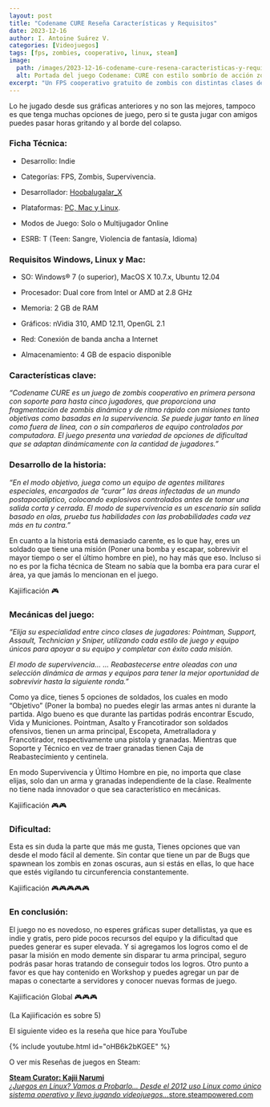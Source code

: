 ```yaml
---
layout: post
title: "Codename CURE Reseña Características y Requisitos"
date: 2023-12-16
author: I. Antoine Suárez V.
categories: [Videojuegos]
tags: [fps, zombies, cooperativo, linux, steam]
image:
  path: /images/2023-12-16-codename-cure-resena-caracteristicas-y-requisitos.jpg
  alt: Portada del juego Codename: CURE con estilo sombrío de acción zombi
excerpt: "Un FPS cooperativo gratuito de zombis con distintas clases de soldado, modos objetivo y supervivencia. Ideal para jugar con amigos, con dificultad personalizable y acción frenética. ¿Te atreves al modo demente?"
---
```



Lo he jugado desde sus gráficas anteriores y no son las mejores, tampoco es que tenga muchas opciones de juego, pero si te gusta jugar con amigos puedes pasar horas gritando y al borde del colapso.


### Ficha Técnica:

- Desarrollo: Indie
    
- Categorías: FPS, Zombis, Supervivencia.
    
- Desarrollador: [Hoobalugalar_X](http://codenamecure.com/)
    
- Plataformas: [PC, Mac y Linux](https://store.steampowered.com/app/355180/Codename_CURE/?curator_clanid=42511696).
    
- Modos de Juego: Solo o Multijugador Online
    
- ESRB: T (Teen: Sangre, Violencia de fantasía, Idioma)
    

### Requisitos Windows, Linux y Mac:

- SO: Windows® 7 (o superior), MacOS X 10.7.x, Ubuntu 12.04
    
- Procesador: Dual core from Intel or AMD at 2.8 GHz
    
- Memoria: 2 GB de RAM
    
- Gráficos: nVidia 310, AMD 12.11, OpenGL 2.1
    
- Red: Conexión de banda ancha a Internet
    
- Almacenamiento: 4 GB de espacio disponible
    

### Características clave:

_“Codename CURE es un juego de zombis cooperativo en primera persona con soporte para hasta cinco jugadores, que proporciona una fragmentación de zombis dinámica y de ritmo rápido con misiones tanto objetivas como basadas en la supervivencia. Se puede jugar tanto en línea como fuera de línea, con o sin compañeros de equipo controlados por computadora. El juego presenta una variedad de opciones de dificultad que se adaptan dinámicamente con la cantidad de jugadores.”_

### Desarrollo de la historia:

_“En el modo objetivo, juega como un equipo de agentes militares especiales, encargados de “curar” las áreas infectadas de un mundo postapocalíptico, colocando explosivos controlados antes de tomar una salida corta y cerrada. El modo de supervivencia es un escenario sin salida basado en olas, prueba tus habilidades con las probabilidades cada vez más en tu contra.”_

En cuanto a la historia está demasiado carente, es lo que hay, eres un soldado que tiene una misión (Poner una bomba y escapar, sobrevivir el mayor tiempo o ser el último hombre en pie), no hay más que eso. Incluso si no es por la ficha técnica de Steam no sabía que la bomba era para curar el área, ya que jamás lo mencionan en el juego.

Kajiificación 🎮

### Mecánicas del juego:

_“Elija su especialidad entre cinco clases de jugadores: Pointman, Support, Assault, Technician y Sniper, utilizando cada estilo de juego y equipo únicos para apoyar a su equipo y completar con éxito cada misión._

_El modo de supervivencia… … Reabastecerse entre oleadas con una selección dinámica de armas y equipos para tener la mejor oportunidad de sobrevivir hasta la siguiente ronda.”_

Como ya dice, tienes 5 opciones de soldados, los cuales en modo “Objetivo” (Poner la bomba) no puedes elegir las armas antes ni durante la partida. Algo bueno es que durante las partidas podrás encontrar Escudo, Vida y Municiones. Pointman, Asalto y Francotirador son soldados ofensivos, tienen un arma principal, Escopeta, Ametralladora y Francotirador, respectivamente una pistola y granadas. Mientras que Soporte y Técnico en vez de traer granadas tienen Caja de Reabastecimiento y centinela.

En modo Supervivencia y Último Hombre en pie, no importa que clase elijas, solo dan un arma y granadas independiente de la clase. Realmente no tiene nada innovador o que sea característico en mecánicas.

Kajiificación 🎮🎮

### Dificultad:

Esta es sin duda la parte que más me gusta, Tienes opciones que van desde el modo fácil al demente. Sin contar que tiene un par de Bugs que spawnean los zombis en zonas oscuras, aun si estás en ellas, lo que hace que estés vigilando tu circunferencia constantemente.

Kajiificación 🎮🎮🎮🎮🎮

### En conclusión:

El juego no es novedoso, no esperes gráficas super detallistas, ya que es indie y gratis, pero pide pocos recursos del equipo y la dificultad que puedes generar es super elevada. Y si agregamos los logros como el de pasar la misión en modo demente sin disparar tu arma principal, seguro podrás pasar horas tratando de conseguir todos los logros. Otro punto a favor es que hay contenido en Workshop y puedes agregar un par de mapas o conectarte a servidores y conocer nuevas formas de juego.

Kajiificación Global 🎮🎮🎮

(La Kajiificación es sobre 5)

El siguiente video es la reseña que hice para YouTube

{% include youtube.html id="oHB6k2bKGEE" %}

O ver mis Reseñas de juegos en Steam:

**[Steam Curator: Kajii Narumi](https://store.steampowered.com/curator/42511696-Kajii-Narumi/)**[  
](https://store.steampowered.com/curator/42511696-Kajii-Narumi/)_[¿Juegos en Linux? Vamos a Probarlo... Desde el 2012 uso Linux como único sistema operativo y llevo jugando videojuegos…](https://store.steampowered.com/curator/42511696-Kajii-Narumi/)_[store.steampowered.com](https://store.steampowered.com/curator/42511696-Kajii-Narumi/)
